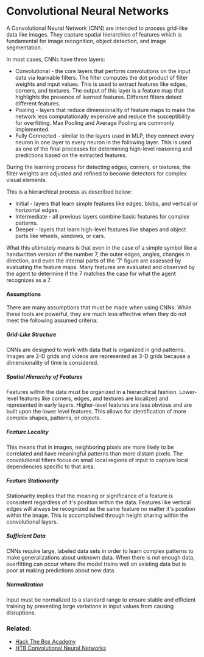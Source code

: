 # Convolutional Neural Networks

A Convolutional Neural Network (CNN) are intended to process grid-like data like images. They capture spatial hierarchies of features which is fundamental for image recognition, object detection, and image segmentation.

In most cases, CNNs have three layers:

- Convolutional - the core layers that perform convolutions on the input data via learnable filters. The filter computes the dot product of filter weights and input values. This is used to extract features like edges, corners, and textures. The output of this layer is a feature map that highlights the presence of learned features. Different filters detect different features.
- Pooling - layers that reduce dimensionality of feature maps to make the network less computationally expensive and reduce the susceptibility for overfitting. Max Pooling and Average Pooling are commonly implemented.
- Fully Connected - similar to the layers used in MLP, they connect every neuron in one layer to every neuron in the following layer. This is used as one of the final processes for determining high-level reasoning and predictions based on the extracted features.

During the learning process for detecting edges, corners, or textures, the filter weights are adjusted and refined to become detectors for complex visual elements.

This is a hierarchical process as described below:

- Initial - layers that learn simple features like edges, blobs, and vertical or horizontal edges.
- Intermediate - all previous layers combine basic features for complex patterns.
- Deeper - layers that learn high-level features like shapes and object parts like wheels, windows, or cars.

What this ultimately means is that even in the case of a simple symbol like a handwritten version of the number 7, the outer edges, angles, changes in direction, and even the internal parts of the '7' figure are assessed by evaluating the feature maps. Many features are evaluated and observed by the agent to determine if the 7 matches the case for what the agent recognizes as a 7.

#### Assumptions

There are many assumptions that must be made when using CNNs. While these tools are powerful, they are much less effective when they do not meet the following assumed criteria:

##### Grid-Like Structure

CNNs are designed to work with data that is organized in grid patterns. Images are 2-D grids and videos are represented as 3-D grids because a dimensionality of time is considered.

##### Spatial Hierarchy of Features

Features within the data must be organized in a hierarchical fashion. Lower-level features like corners, edges, and textures are localized and represented in early layers. Higher-level features are less obvious and are built upon the lower level features. This allows for identification of more complex shapes, patterns, or objects.

##### Feature Locality 

This means that in images, neighboring pixels are more likely to be correlated and have meaningful patterns than more distant pixels. The convolutional filters focus on small local regions of input to capture local dependencies specific to that area.

##### Feature Stationarity

Stationarity implies that the meaning or significance of a feature is consistent regardless of it's position within the data. Features like vertical edges will always be recognized as the same feature no matter it's position within the image. This is accomplished through height sharing within the convolutional layers.

##### Sufficient Data 

CNNs require large, labeled data sets in order to learn complex patterns to make generalizations about unknown data. When there is not enough data, overfitting can occur where the model trains well on existing data but is poor at making predictions about new data.

##### Normalization

Input must be normalized to a standard range to ensure stable and efficient training by preventing large variations in input values from causing disruptions.

### Related:
- [Hack The Box Academy](https://academy.hackthebox.com/ "Hack The Box Academy Home page")
- [HTB Convolutional Neural Networks](https://academy.hackthebox.com/module/290/section/3264 "HTB Convolutional Neural Networks")